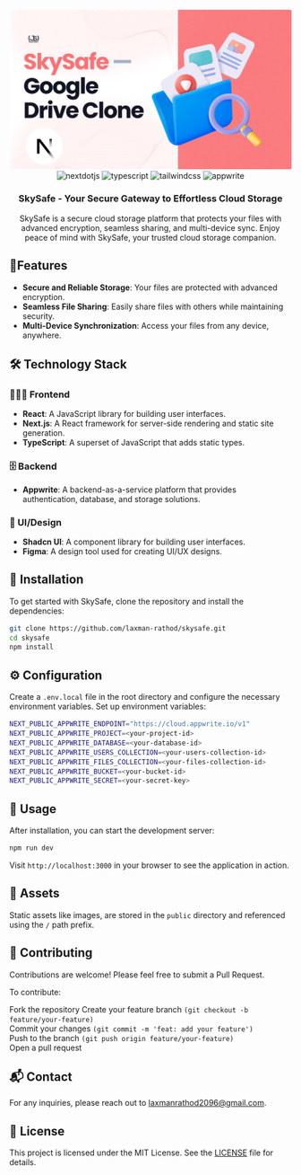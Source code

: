 <div align="center">
  <br />
    <a href="https://skysafe.vercel.app" target="_blank">
      <img src="https://github.com/laxman-rathod/skysafe/blob/main/public/SkySafe_Banner.png" alt="Project Banner">
    </a>
  <br />
  <div>
    <img src="https://img.shields.io/badge/next.js-000000?style=for-the-badge&logo=nextdotjs&logoColor=white" alt="nextdotjs" />
    <img src="https://img.shields.io/badge/TypeScript-3178C6?style=for-the-badge&logo=typescript&logoColor=white" alt="typescript" />
    <img src="https://img.shields.io/badge/tailwindcss-38B2AC?style=for-the-badge&logo=tailwindcss&logoColor=white" alt="tailwindcss" />
    <img src="https://img.shields.io/badge/Appwrite-F02E65?style=for-the-badge&logo=Appwrite&logoColor=white" alt="appwrite" />
  </div>
  <h3 align="center">SkySafe - Your Secure Gateway to Effortless Cloud Storage</h3>

   <div align="center">
        SkySafe is a secure cloud storage platform that protects your files with advanced encryption, seamless sharing, and multi-device sync. Enjoy peace of mind with SkySafe, your trusted cloud storage companion.
    </div>
</div>

## 🌟Features

- **Secure and Reliable Storage**: Your files are protected with advanced encryption.
- **Seamless File Sharing**: Easily share files with others while maintaining security.
- **Multi-Device Synchronization**: Access your files from any device, anywhere.

## 🛠️ Technology Stack

### 👨🏻‍💻 Frontend

- **React**: A JavaScript library for building user interfaces.
- **Next.js**: A React framework for server-side rendering and static site generation.
- **TypeScript**: A superset of JavaScript that adds static types.

### 🗄️ Backend

- **Appwrite**: A backend-as-a-service platform that provides authentication, database, and storage solutions.

### 🎨 UI/Design

- **Shadcn UI**: A component library for building user interfaces.
- **Figma**: A design tool used for creating UI/UX designs.

## 🚀 Installation

To get started with SkySafe, clone the repository and install the dependencies:

```bash
git clone https://github.com/laxman-rathod/skysafe.git
cd skysafe
npm install
```

## ⚙️ Configuration

Create a `.env.local` file in the root directory and configure the necessary environment variables.
Set up environment variables:

```bash
NEXT_PUBLIC_APPWRITE_ENDPOINT="https://cloud.appwrite.io/v1"
NEXT_PUBLIC_APPWRITE_PROJECT=<your-project-id>
NEXT_PUBLIC_APPWRITE_DATABASE=<your-database-id>
NEXT_PUBLIC_APPWRITE_USERS_COLLECTION=<your-users-collection-id>
NEXT_PUBLIC_APPWRITE_FILES_COLLECTION=<your-files-collection-id>
NEXT_PUBLIC_APPWRITE_BUCKET=<your-bucket-id>
NEXT_PUBLIC_APPWRITE_SECRET=<your-secret-key>
```

## 🎉 Usage

After installation, you can start the development server:

```bash
npm run dev
```

Visit `http://localhost:3000` in your browser to see the application in action.

## 🔗 Assets

Static assets like images, are stored in the `public` directory and referenced using the `/` path prefix.

## 🤝 Contributing

Contributions are welcome! Please feel free to submit a Pull Request.

To contribute:

Fork the repository
Create your feature branch `(git checkout -b feature/your-feature)` <br>
Commit your changes `(git commit -m 'feat: add your feature')` <br>
Push to the branch `(git push origin feature/your-feature)` <br>
Open a pull request

## 📬 Contact </br>

For any inquiries, please reach out to [laxmanrathod2096@gmail.com](mailto:laxmanrathod2096@gmail.com).

## 📜 License </br>

This project is licensed under the MIT License. See the [LICENSE](LICENSE) file for details. 
